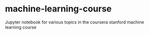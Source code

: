 # machine-learning-course
Jupyter notebook for various topics in the coursera stanford machine learning course

